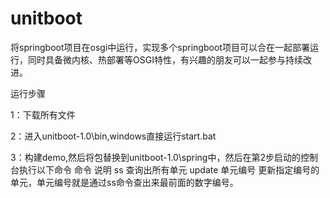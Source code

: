# unitboot
将springboot项目在osgi中运行，实现多个springboot项目可以合在一起部署运行，同时具备微内核、热部署等OSGI特性，有兴趣的朋友可以一起参与持续改进。

运行步骤

1：下载所有文件

2：进入unitboot-1.0\bin,windows直接运行start.bat

3：构建demo,然后将包替换到unitboot-1.0\spring中，然后在第2步启动的控制台执行以下命令
 命令               说明
 ss                 查询出所有单元
 update 单元编号     更新指定编号的单元，单元编号就是通过ss命令查出来最前面的数字编号。
